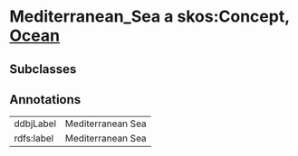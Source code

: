 # Mediterranean_Sea a skos:Concept, [Ocean](/0.1/Ocean)

## Subclasses

## Annotations

|||
|-----|-----|
|ddbjLabel|Mediterranean Sea|
|rdfs:label|Mediterranean Sea|

